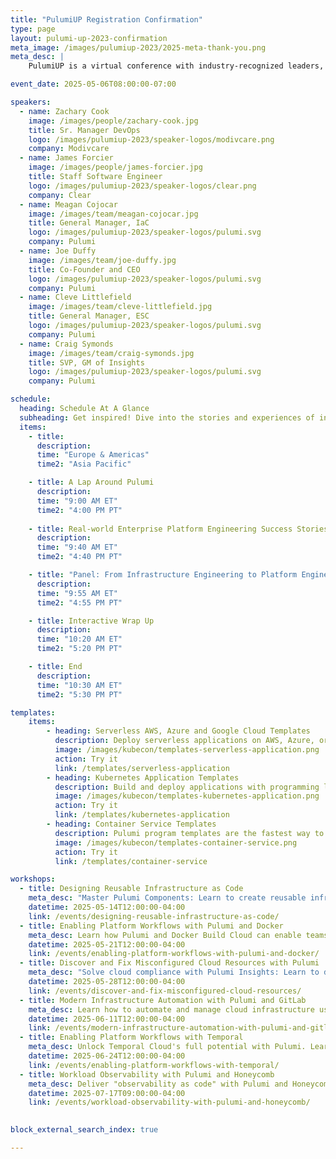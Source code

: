 ```yaml
---
title: "PulumiUP Registration Confirmation"
type: page
layout: pulumi-up-2023-confirmation
meta_image: /images/pulumiup-2023/2025-meta-thank-you.png
meta_desc: |
    PulumiUP is a virtual conference with industry-recognized leaders, demos, and panel discussions about the future of IaC, Platform Engineering & DevOps and Cloud

event_date: 2025-05-06T08:00:00-07:00

speakers:
  - name: Zachary Cook
    image: /images/people/zachary-cook.jpg
    title: Sr. Manager DevOps
    logo: /images/pulumiup-2023/speaker-logos/modivcare.png
    company: Modivcare
  - name: James Forcier
    image: /images/people/james-forcier.jpg
    title: Staff Software Engineer
    logo: /images/pulumiup-2023/speaker-logos/clear.png
    company: Clear
  - name: Meagan Cojocar
    image: /images/team/meagan-cojocar.jpg
    title: General Manager, IaC
    logo: /images/pulumiup-2023/speaker-logos/pulumi.svg
    company: Pulumi
  - name: Joe Duffy
    image: /images/team/joe-duffy.jpg
    title: Co-Founder and CEO
    logo: /images/pulumiup-2023/speaker-logos/pulumi.svg
    company: Pulumi
  - name: Cleve Littlefield
    image: /images/team/cleve-littlefield.jpg
    title: General Manager, ESC
    logo: /images/pulumiup-2023/speaker-logos/pulumi.svg
    company: Pulumi
  - name: Craig Symonds
    image: /images/team/craig-symonds.jpg
    title: SVP, GM of Insights
    logo: /images/pulumiup-2023/speaker-logos/pulumi.svg
    company: Pulumi

schedule:
  heading: Schedule At A Glance
  subheading: Get inspired! Dive into the stories and experiences of innovators and experts, from Startup Founders to Industry Leaders.
  items:
    - title: 
      description:
      time: "Europe & Americas"
      time2: "Asia Pacific"

    - title: A Lap Around Pulumi
      description:
      time: "9:00 AM ET"
      time2: "4:00 PM PT"
    
    - title: Real-world Enterprise Platform Engineering Success Stories
      description:
      time: "9:40 AM ET"
      time2: "4:40 PM PT"

    - title: "Panel: From Infrastructure Engineering to Platform Engineering"
      description:
      time: "9:55 AM ET"
      time2: "4:55 PM PT"

    - title: Interactive Wrap Up
      description:
      time: "10:20 AM ET"
      time2: "5:20 PM PT"

    - title: End
      description:
      time: "10:30 AM ET"
      time2: "5:30 PM PT"

templates:
    items:
        - heading: Serverless AWS, Azure and Google Cloud Templates
          description: Deploy serverless applications on AWS, Azure, or Google Cloud Platform.
          image: /images/kubecon/templates-serverless-application.png
          action: Try it
          link: /templates/serverless-application
        - heading: Kubernetes Application Templates
          description: Build and deploy applications with programming languages and deploying them to your Kubernetes clusters.
          image: /images/kubecon/templates-kubernetes-application.png
          action: Try it
          link: /templates/kubernetes-application
        - heading: Container Service Templates
          description: Pulumi program templates are the fastest way to deploy container services on AWS, Azure, or Google Cloud Platform.
          image: /images/kubecon/templates-container-service.png
          action: Try it
          link: /templates/container-service

workshops:
  - title: Designing Reusable Infrastructure as Code
    meta_desc: "Master Pulumi Components: Learn to create reusable infrastructure code across languages, enabling DRY principles and powerful cross-team infrastructure sharing."
    datetime: 2025-05-14T12:00:00-04:00
    link: /events/designing-reusable-infrastructure-as-code/
  - title: Enabling Platform Workflows with Pulumi and Docker
    meta_desc: Learn how Pulumi and Docker Build Cloud can enable teams to deliver containerized workloads faster than ever.
    datetime: 2025-05-21T12:00:00-04:00
    link: /events/enabling-platform-workflows-with-pulumi-and-docker/
  - title: Discover and Fix Misconfigured Cloud Resources with Pulumi
    meta_desc: "Solve cloud compliance with Pulumi Insights: Learn to discover, manage, and optimize legacy resources across multi-cloud environments using policy as code."
    datetime: 2025-05-28T12:00:00-04:00
    link: /events/discover-and-fix-misconfigured-cloud-resources/
  - title: Modern Infrastructure Automation with Pulumi and GitLab
    meta_desc: Learn how to automate and manage cloud infrastructure using Pulumi's enhanced GitLab integration features for streamlined DevOps workflows.
    datetime: 2025-06-11T12:00:00-04:00
    link: /events/modern-infrastructure-automation-with-pulumi-and-gitlab/
  - title: Enabling Platform Workflows with Temporal
    meta_desc: Unlock Temporal Cloud's full potential with Pulumi. Learn to automate resource management, enhance developer workflows, and build platform engineering solutions.
    datetime: 2025-06-24T12:00:00-04:00
    link: /events/enabling-platform-workflows-with-temporal/
  - title: Workload Observability with Pulumi and Honeycomb
    meta_desc: Deliver "observability as code" with Pulumi and Honeycomb. Automate SLOs, detect critical issues, and transform your platform engineering approach.
    datetime: 2025-07-17T09:00:00-04:00
    link: /events/workload-observability-with-pulumi-and-honeycomb/
  

block_external_search_index: true

---
```

